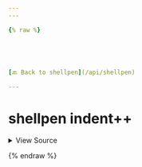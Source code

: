 ```yaml
---
---

{% raw %}





[🔙 Back to shellpen](/api/shellpen)

---
```








<!-- Todo, if there are no subcommands under the child commands, use a smaller heading size -->

# shellpen indent++



<details>
  <summary>View Source</summary>

{% endraw %}
{% highlight sh %}
"indent++")
  _SHELLPEN_INDENT_LEVELS[$_SHELLPEN_CURRENT_SOURCE_INDEX]="$(( ${_SHELLPEN_INDENT_LEVELS[$_SHELLPEN_CURRENT_SOURCE_INDEX]} + 1 ))"
{% endhighlight %}
{% raw %}

</details>








  
{% endraw %}
